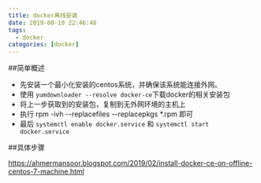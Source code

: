 ```yaml
---
title: docker离线安装
date: 2019-08-10 22:46:48
tags: 
  - docker
categories: [docker]
---
```




##简单概述

- 先安装一个最小化安装的centos系统，并确保该系统能连接外网。
- 使用 `yumdownloader --resolve docker-ce`下载docker的相关安装包 
- 将上一步获取到的安装包，复制到无外网环境的主机上
- 执行 rpm -ivh --replacefiles --replacepkgs *.rpm 即可
- 最后 `systemctl enable docker.service` 和 `systemctl start docker.service`

##具体步骤

https://ahmermansoor.blogspot.com/2019/02/install-docker-ce-on-offline-centos-7-machine.html